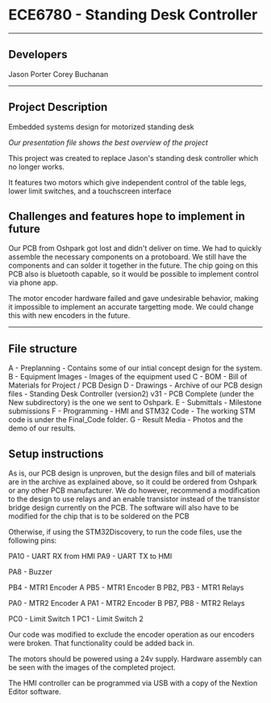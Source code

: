 # ECE6780 - Standing Desk Controller

---

## Developers

Jason Porter
Corey Buchanan

---

## Project Description

Embedded systems design for motorized standing desk

*Our presentation file shows the best overview of the project*

This project was created to replace Jason's standing desk controller which no longer works.

It features two motors which give independent control of the table legs, lower limit switches, and a touchscreen interface

## Challenges and features hope to implement in future

Our PCB from Oshpark got lost and didn't deliver on time. We had to quickly assemble the necessary components on a protoboard. We still have the components and can solder it together in the future. The chip going on this PCB also is bluetooth capable, so it would be possible to implement control via phone app.

The motor encoder hardware failed and gave undesirable behavior, making it impossible to implement an accurate targetting mode. We could change this with new encoders in the future.

---

## File structure

A - Preplanning - Contains some of our intial concept design for the system.
B - Equipment Images - Images of the equipment used
C - BOM - Bill of Materials for Project / PCB Design
D - Drawings - Archive of our PCB design files
	- Standing Desk Controller (version2) v31 - PCB Complete (under the New subdirectory) is the one we sent to Oshpark.
E - Submittals - Milestone submissions
F - Programming - HMI and STM32 Code
	- The working STM code is under the Final_Code folder.
G - Result Media - Photos and the demo of our results.

## Setup instructions

As is, our PCB design is unproven, but the design files and bill of materials are in the archive as explained above, so it could be ordered from Oshpark or any other PCB manufacturer. We do however, recommend a modification to the design to use relays and an enable transistor instead of the transistor bridge design currently on the PCB. The software will also have to be modified for the chip that is to be soldered on the PCB

Otherwise, if using the STM32Discovery, to run the code files, use the following pins:

PA10 - UART RX from HMI
PA9 - UART TX to HMI

PA8 - Buzzer

PB4 - MTR1 Encoder A
PB5 - MTR1 Encoder B
PB2, PB3 - MTR1 Relays

PA0 - MTR2 Encoder A
PA1 - MTR2 Encoder B
PB7, PB8 - MTR2 Relays

PC0 - Limit Switch 1
PC1 - Limit Switch 2

Our code was modified to exclude the encoder operation as our encoders were broken. That functionality could be added back in.

The motors should be powered using a 24v supply. Hardware assembly can be seen with the images of the completed project.

The HMI controller can be programmed via USB with a copy of the Nextion Editor software.
